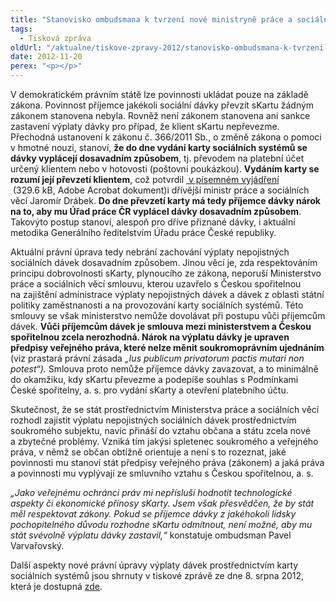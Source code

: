 ```yaml
---
title: "Stanovisko ombudsmana k tvrzení nové ministryně práce a sociálních věcí o povinnosti využívat sKartu"
tags:
  - Tisková zpráva
oldUrl: "/aktualne/tiskove-zpravy-2012/stanovisko-ombudsmana-k-tvrzeni-nove-ministryne-prace-a-socialnich-veci-o-povinnosti-vyuzi"
date: 2012-11-20
perex: "<p></p>"
---
```


<!-- imported from the old website -->

<p>V demokratickém právním státě lze povinnosti ukládat pouze na základě zákona. Povinnost příjemce jakékoli sociální dávky převzít sKartu žádným zákonem stanovena nebyla. Rovněž není zákonem stanovena ani sankce zastavení výplaty dávky pro případ, že klient sKartu nepřevezme. Přechodná ustanovení k zákonu č. 366/2011 Sb., o změně zákona o pomoci v hmotné nouzi, stanoví, <strong>že do dne vydání karty sociálních systémů se dávky vyplácejí dosavadním způsobem</strong>, tj. převodem na platební účet určený klientem nebo v hotovosti (poštovní poukázkou). <strong>Vydáním karty se rozumí její převzetí klientem</strong>, což potvrdil <a title="Otevření do nového okna" href="/uploads-import/Ostatni_dokumenty/Vyjadreni-MPSV_odmitnuti-sKarty.pdf" target="_blank"> v písemném vyjádření </a> (329.6 kB, Adobe Acrobat dokument)i dřívější ministr práce a sociálních věcí Jaromír Drábek. <strong>Do dne převzetí karty má tedy příjemce dávky nárok na to, aby mu Úřad práce ČR vyplácel dávky dosavadním způsobem</strong>. Takovýto postup stanoví, alespoň pro dříve přiznané dávky, i aktuální metodika Generálního ředitelstvím Úřadu práce České republiky.</p><p>Aktuální právní úprava tedy nebrání zachování výplaty nepojistných sociálních dávek dosavadním způsobem. Jinou věcí je, zda respektováním principu dobrovolnosti sKarty, plynoucího ze zákona, neporuší Ministerstvo práce a sociálních věcí smlouvu, kterou uzavřelo s Českou spořitelnou na zajištění administrace výplaty nepojistných dávek a dávek z oblasti státní politiky zaměstnanosti a na provozování karty sociálních systémů. Této smlouvy se však ministerstvo nemůže dovolávat při postupu vůči příjemcům dávek. <strong>Vůči příjemcům dávek je smlouva mezi ministerstvem a Českou spořitelnou zcela nerozhodná. Nárok na výplatu dávky je upraven předpisy veřejného práva, které nelze měnit soukromoprávním ujednáním</strong> (viz prastará právní zásada <em>„Ius publicum privatorum pactis mutari non potest“).</em> Smlouva proto nemůže příjemce dávky zavazovat, a to minimálně do okamžiku, kdy sKartu převezme a podepíše souhlas s Podmínkami České spořitelny, a. s. pro vydání sKarty a otevření platebního účtu.</p><p>Skutečnost, že se stát prostřednictvím Ministerstva práce a sociálních věcí rozhodl zajistit výplatu nepojistných sociálních dávek prostřednictvím soukromého subjektu, navíc přináší do vztahu občana a státu zcela nové a zbytečné problémy. Vzniká tím jakýsi spletenec soukromého a veřejného práva, v němž se občan obtížně orientuje a není s to rozeznat, jaké povinnosti mu stanoví stát předpisy veřejného práva (zákonem) a jaká práva a povinnosti mu vyplývají ze smluvního vztahu s Českou spořitelnou, a. s. </p><p><em>„Jako veřejnému ochránci práv mi nepřísluší hodnotit technologické aspekty či ekonomické přínosy sKarty. Jsem však přesvědčen, že by stát měl respektovat zákony. Pokud se příjemce dávky z jakéhokoli lidsky pochopitelného důvodu rozhodne sKartu odmítnout, není možné, aby mu stát svévolně výplatu dávky zastavil,“</em> konstatuje ombudsman Pavel Varvařovský.</p><p>Další aspekty nové právní úpravy výplaty dávek prostřednictvím karty sociálních systémů jsou shrnuty v tiskové zprávě ze dne 8. srpna 2012, která je dostupná <a href="https://www.ochrance.cz/tiskove-zpravy/tiskove-zpravy-2012/ochrance-upozornuje-na-protipravni-aspekty-tzv-karty-socialnich-systemu-skarty/">zde</a>.</p>
